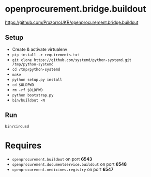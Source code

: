 # openprocurement.bridge.buildout

https://github.com/ProzorroUKR/openprocurement.bridge.buildout


## Setup

- Create & activate virtualenv
- `pip install -r requirements.txt`
- `git clone https://github.com/systemd/python-systemd.git /tmp/python-systemd`
- `cd /tmp/python-systemd`
- `make`
- `python setup.py install`
- `cd $OLDPWD`
- `rm -rf $OLDPWD`
- `python bootstrap.py`
- `bin/buildout -N`


## Run

`bin/circusd`


# Requires
- `openprocurement.buildout` on port **6543**
- `openprocurement.documentservice.buildout` on port **6548**
- `openprocurement.medicines.registry` on port **6547**
